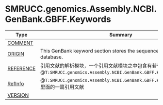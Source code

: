 ﻿
# SMRUCC.genomics.Assembly.NCBI.GenBank.GBFF.Keywords

|Type|Summary|
|----|-------|
|[COMMENT](./COMMENT.md)||
|[ORIGIN](./ORIGIN.md)|This GenBank keyword section stores the sequence data for this database.|
|[REFERENCE](./REFERENCE.md)|引用文献的解析模块，一个引用文献模块之中包含有若干篇引用文献@``T:SMRUCC.genomics.Assembly.NCBI.GenBank.GBFF.Keywords.RefInfo``|
|[RefInfo](./RefInfo.md)|@``T:SMRUCC.genomics.Assembly.NCBI.GenBank.GBFF.Keywords.REFERENCE``里面的一篇引用文献|
|[VERSION](./VERSION.md)||

